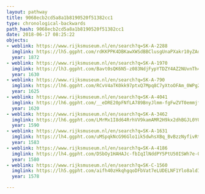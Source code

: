 ```yaml
---
layout: pathway
title: 9068ecb2cd5a8a1b8190520f51382cc1
type: chronological-backwards
path_hash: 9068ecb2cd5a8a1b8190520f51382cc1
date: 2018-06-17 08:25:22
objects:
- weblink: https://www.rijksmuseum.nl/en/search?q=SK-A-2288
  imglink: https://lh5.ggpht.com/rdKKPPK4DBKawXWSdBBClusgUnaPXakr10yZAdT3Vu5DoAHpdjbTYFfdkUTPXNsTQXkjwvhhYsAnrkFPkmO4FhuarBU=s200
  year: 1872
- weblink: https://www.rijksmuseum.nl/en/search?q=SK-A-1970
  imglink: https://lh3.ggpht.com/Bavt0sQK6N5-z083NdjFypYTDZY4AZ2NUvnTh4j80BEnpk15qiZI7jB0CyWjtT3yp46mKbcC58iYxQ6hPmXsyiXJH74=s200
  year: 1630
- weblink: https://www.rijksmuseum.nl/en/search?q=SK-A-790
  imglink: https://lh6.ggpht.com/RCvV4aTK0kk97ptxQ7Mpq8C7yXtoOFAm_0WPg2A4UoDGyCi3VthuVQLaheVnpPg3cZ-U35q3s9DpuU9QIp-OqN0hEg=s200
  year: 1625
- weblink: https://www.rijksmuseum.nl/en/search?q=SK-A-4041
  imglink: https://lh6.ggpht.com/__eDRE20pFNfLA789BnyJlmm-fgFwZVT0emmjfVOdgHCYYppwz_SfimtN8TZNViADj4rF5aGDs3upk89b5LGqQtQBK-D=s200
  year: 1620
- weblink: https://www.rijksmuseum.nl/en/search?q=SK-A-3462
  imglink: https://lh6.ggpht.com/LMrMx1I8d64RrhVV9kamAMR2H9kx2dhBGJL0Y0ie8S6z3ECju3InW4sDVLWNMOKMUubUqL1FwErJBlE6bH6Gg3yKbw=s200
  year: 1590
- weblink: https://www.rijksmuseum.nl/en/search?q=SK-A-1631
  imglink: https://lh4.ggpht.com/uMSpqkNcG96Glo1ik5dwhsXBq_BvBzzNyfivRtFAUzgm2HNov0iNDmKbjn8CJ0ow1XpHaq4xBncxTf0jyTUN0fOJUw=s200
  year: 1583
- weblink: https://www.rijksmuseum.nl/en/search?q=SK-A-4186
  imglink: https://lh4.ggpht.com/DSbOy1HAHAJc-fbIqIlNddPY5PtU50ISWh7e-0tNgX7vFR67fABDeo-jUpJ3gNfn_jdqdQr7_NUnue5hApeMTK0pj-VB=s200
  year: 1580
- weblink: https://www.rijksmuseum.nl/en/search?q=SK-C-1560
  imglink: https://lh5.ggpht.com/aifh40zHkqhgqoDFbVat7eLUDELNF1Ylo8aldIC73ffhrj0oXzefckd_jN72w62idtIcsbY1I6R61vDWgqFANnphDKc=s200
  year: 1578

---
```

